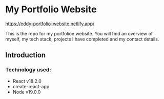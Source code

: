 # My Portfolio Website

<a>https://eddy-portfolio-website.netlify.app/</a>

This is the repo for my portfolioe website. You will find an overview of myself, my tech stack, projects I have completed and my contact details.

## Introduction

### Technology used:

- React v18.2.0
- create-react-app
- Node v19.0.0
